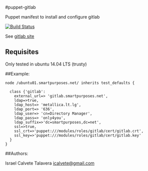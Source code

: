 #puppet-gitlab

Puppet manifest to install and configure gitlab

[![Build Status](https://secure.travis-ci.org/icalvete/gitlab.png)](http://travis-ci.org/icalvete/puppet-gitlab)

See [gitlab site](https://about.gitlab.com/)


## Requisites

Only tested in ubuntu 14.04 LTS (trusty)

##Example:

```puppet
node /ubuntu01.smartpurposes.net/ inherits test_defaults {
  
  class {'gitlab':
    external_url=> 'gitlab.smartpurposes.net',
    ldap=>true,
    ldap_host=> 'metallica.lt.lg',
    ldap_port=> '636',
    ldap_user=> 'cn=Directory Manager',
    ldap_pass=> 'only4you',
    ldap_suffix=>'dc=smartpurposes,dc=net',
    ssl=>true,
    ssl_crt=>'puppet:///modules/roles/gitlab/cert/gitlab.crt',
    ssl_key=>'puppet:///modules/roles/gitlab/cert/gitlab.key'
  }
}

```

##Authors:

Israel Calvete Talavera <icalvete@gmail.com>
